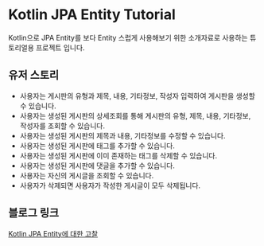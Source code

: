 # Kotlin JPA Entity Tutorial

Kotlin으로 JPA Entity를 보다 Entity 스럽게 사용해보기 위한 소개자료로 사용하는 튜토리얼용 프로젝트 입니다.

## 유저 스토리

- 사용자는 게시판의 유형과 제목, 내용, 기타정보, 작성자 입력하여 게시판을 생성할 수 있습니다.
- 사용자는 생성된 게시판의 상세조회를 통해 게시판의 유형, 제목, 내용, 기타정보, 작성자를 조회할 수 있습니다.
- 사용자는 생성된 게시판의 제목과 내용, 기타정보를 수정할 수 있습니다.
- 사용자는 생성된 게시판에 태그를 추가할 수 있습니다.
- 사용자는 생성된 게시판에 이미 존재하는 태그를 삭제할 수 있습니다.
- 사용자는 생성된 게시판에 댓글을 추가할 수 있습니다.
- 사용자는 자신의 게시글을 조회할 수 있습니다.
- 사용자가 삭제되면 사용자가 작성한 게시글이 모두 삭제됩니다.

## 블로그 링크

[Kotlin JPA Entity에 대한 고찰](https://veluxer62.github.io/explanation/kotlin-jpa-entity/)

